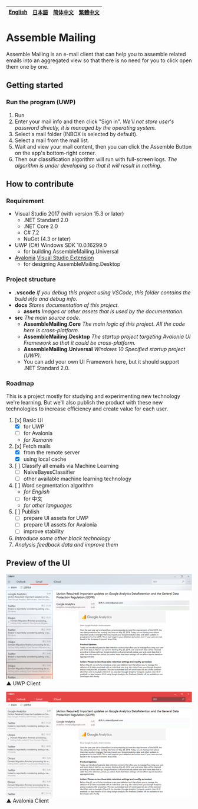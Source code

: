 [English][en]|[日本語][jp]|[简体中文][zh-chs]|[繁體中文][zh-cht]
-|-|-|-

[en]: /README.md
[jp]: /README.jp.md
[zh-chs]: /README.zh-chs.md
[zh-cht]: /README.zh-cht.md

# Assemble Mailing

Assemble Mailing is an e-mail client that can help you to assemble related emails into an aggregated view so that there is no need for you to click open them one by one.

## Getting started

### Run the program (UWP)

1. Run
1. Enter your mail info and then click "Sign in". *We'll not store user's password directly, it is managed by the operating system.*
1. Select a mail folder (INBOX is selected by default).
1. Select a mail from the mail list.
1. Wait and view your mail content, then you can click the Assemble Button on the app's bottom-right corner.
1. Then our classification algorithm will run with full-screen logs. *The algorithm is under developing so that it will result in nothing.*

## How to contribute

### Requirement

- Visual Studio 2017 (with version 15.3 or later)
    - .NET Standard 2.0
    - .NET Core 2.0
    - C# 7.2
    - NuGet (4.3 or later)
- UWP (C#) Windows SDK 10.0.16299.0
    - for building AssembleMailing.Universal
- [Avalonia](https://github.com/AvaloniaUI/Avalonia) [Visual Studio Extension](https://marketplace.visualstudio.com/items?itemName=AvaloniaTeam.AvaloniaforVisualStudio)
    - for designing AssembleMailing.Desktop

### Project structure

+ **.vscode** *If you debug this project using VSCode, this folder contains the build info and debug info.*
+ **docs** *Stores documentation of this project.*
    - **assets** *Images or other assets that is used by the documentation.*
+ **src** *The main source code.*
    - **AssembleMailing.Core** *The main logic of this project. All the code here is cross-platform.*
    - **AssembleMailing.Desktop** *The startup project targeting Avalonia UI Framework so that it could be cross-platform.*
    - **AssembleMailing.Universal** *Windows 10 Specified startup project (UWP).*
    - You can add your own UI Framework here, but it should support .NET Standard 2.0.

### Roadmap

This is a project mostly for studying and experimenting new technology we're learning. But we'll also publish the product with these new technologies to increase efficiency and create value for each user.

1. [x] Basic UI
    - [x] for UWP
    - [ ] for Avalonia
    - *for Xamarin*
1. [x] Fetch mails
    - [x] from the remote server
    - [x] using local cache
1. [ ] Classify all emails via Machine Learning
    - [ ] NaiveBayesClassifier
    - [ ] other available machine learning technology
1. [ ] Word segmentation algorithm
    - *for English*
    - [ ] for 中文
    - *for other languages*
1. [ ] Publish
    - [ ] prepare UI assets for UWP
    - [ ] prepare UI assets for Avalonia
    - [ ] improve stability
1. *Introduce some other black technology*
1. *Analysis feedback data and improve them*

## Preview of the UI

![UWP Client](/docs/assets/2018-04-15-19-15-57.png)  
▲ UWP Client

![Avalonia Client](/docs/assets/2018-04-15-19-18-15.png)  
▲ Avalonia Client

